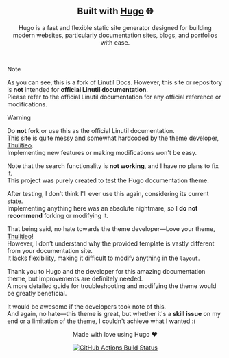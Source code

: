 <div align="center">
  
## Built with [Hugo](https://gohugo.io/) 🌐

<p> Hugo is a fast and flexible static site generator designed for building modern websites, particularly documentation sites, blogs, and portfolios with ease. </p>

</div>

<br>

> [!NOTE]
> As you can see, this is a fork of Linutil Docs. However, this site or repository is **not** intended for **official Linutil documentation**.  
> Please refer to the official Linutil documentation for any official reference or modifications.

> [!WARNING]
> Do **not** fork or use this as the official Linutil documentation.  
> This site is quite messy and somewhat hardcoded by the theme developer, [Thulitieo](https://github.com/thuliteio/getdoks.org/).  
> Implementing new features or making modifications won't be easy.

Note that the search functionality is **not working**, and I have no plans to fix it.  
This project was purely created to test the Hugo documentation theme.

After testing, I don't think I'll ever use this again, considering its current state.  
Implementing anything here was an absolute nightmare, so I **do not recommend** forking or modifying it.

That being said, no hate towards the theme developer—Love your theme, [Thulitieo](https://github.com/thuliteio/getdoks.org/)!  
However, I don’t understand why the provided template is vastly different from your documentation site.  
It lacks flexibility, making it difficult to modify anything in the `layout`.

Thank you to Hugo and the developer for this amazing documentation theme, but improvements are definitely needed.  
A more detailed guide for troubleshooting and modifying the theme would be greatly beneficial.

It would be awesome if the developers took note of this.  
And again, no hate—this theme is great, but whether it's a **skill issue** on my end or a limitation of the theme, I couldn't achieve what I wanted :(

<div align="center">
Made with love using Hugo ❤️

<br>

[![GitHub Actions Build Status][check]][link]

</div>

[check]: https://github.com/harilvfs/linutil-docs/actions/workflows/deploy.yml/badge.svg  
[link]: https://github.com/harilvfs/linutil-docs/actions/workflows/deploy.yml
